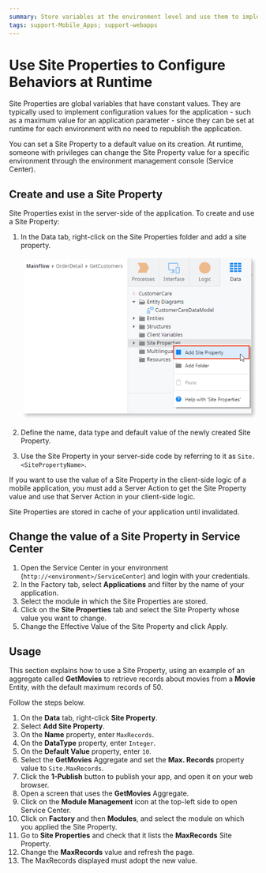 ```yaml
---
summary: Store variables at the environment level and use them to implement application behaviors that are configurable at runtime.
tags: support-Mobile_Apps; support-webapps
---
```


# Use Site Properties to Configure Behaviors at Runtime

Site Properties are global variables that have constant values. They are typically used to implement configuration values for the application - such as a maximum value for an application parameter - since they can be set at runtime for each environment with no need to republish the application.

You can set a Site Property to a default value on its creation. At runtime, someone with privileges can change the Site Property value for a specific environment through the environment management console (Service Center).

## Create and use a Site Property

Site Properties exist in the server-side of the application. To create and use a Site Property:

1. In the Data tab, right-click on the Site Properties folder and add a site property.

    ![](images/site-property.png)

1. Define the name, data type and default value of the newly created Site Property.

1. Use the Site Property in your server-side code by referring to it as `Site.<SitePropertyName>`.

If you want to use the value of a Site Property in the client-side logic of a mobile application, you must add a Server Action to get the Site Property value and use that Server Action in your client-side logic. 

Site Properties are stored in cache of your application until invalidated.

## Change the value of a Site Property in Service Center

1. Open the Service Center in your environment (`http://<environment>/ServiceCenter`) and login with your credentials.
1. In the Factory tab, select **Applications** and filter by the name of your application.
1. Select the module in which the Site Properties are stored.
1. Click on the **Site Properties** tab and select the Site Property whose value you want to change.
1. Change the Effective Value of the Site Property and click Apply.

## Usage

This section explains how to use a Site Property, using an example of an aggregate called **GetMovies** to retrieve records about movies from a **Movie** Entity, with the default maximum records of 50.

Follow the steps below.

1. On the **Data** tab, right-click **Site Property**.
1. Select **Add Site Property**.
1. On the **Name** property, enter `MaxRecords`.
1. On the **DataType** property, enter `Integer`.
1. On the **Default Value** property, enter `10`.
1. Select the **GetMovies** Aggregate and set the **Max. Records** property value to `Site.MaxRecords`.
1. Click the **1-Publish** button to publish your app, and open it on your web browser.
1. Open a screen that uses the **GetMovies** Aggregate.
1. Click on the **Module Management** icon at the top-left side to open Service Center.
1. Click on **Factory** and then **Modules**, and select the module on which you applied the Site Property.
1. Go to **Site Properties** and check that it lists the **MaxRecords** Site Property.
1. Change the **MaxRecords** value and refresh the page.
1. The MaxRecords displayed must adopt the new value.
